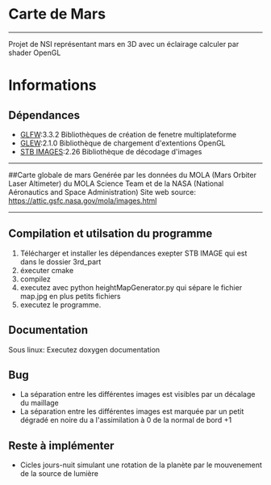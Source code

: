 # Carte de Mars
***
Projet de NSI représentant mars en 3D avec un éclairage calculer par shader OpenGL

# Informations
## Dépendances

 * [GLFW](https://www.glfw.org):3.3.2 Bibliothèques de création de fenetre multiplateforme
 * [GLEW](http://glew.sourceforge.net/):2.1.0 Bibliothèque de chargement d'extentions OpenGL
 * [STB IMAGES](https://github.com/nothings/stb):2.26 Bibliothèque de décodage d'images
***

##Carte globale de mars
Genérée par les données du MOLA (Mars Orbiter Laser Altimeter) du MOLA Science Team et de la NASA (National Aéronautics and Space Administration)
Site web source: https://attic.gsfc.nasa.gov/mola/images.html
***

## Compilation et utilsation du programme
 1) Télécharger et installer les dépendances exepter STB IMAGE qui est dans le dossier 3rd_part
 2) éxecuter cmake
 3) compilez
 4) executez avec python heightMapGenerator.py qui sépare le fichier map.jpg en plus petits fichiers
 5) executez le programme.

## Documentation
 Sous linux:
 	Executez doxygen documentation

## Bug
 * La séparation entre les différentes images est visibles par un décalage du maillage
 * La séparation entre les différentes images est marquée par un petit dégradé en noire du a l'assimilation à 0 de la normal de bord +1

## Reste à implémenter
 * Cicles jours-nuit simulant une rotation de la planète par le mouvenement de la source de lumière
